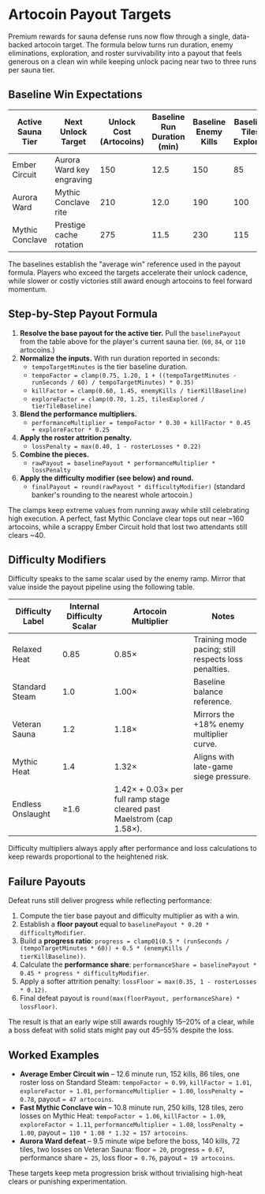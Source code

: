 # Artocoin Payout Targets

Premium rewards for sauna defense runs now flow through a single, data-backed
artocoin target. The formula below turns run duration, enemy eliminations,
exploration, and roster survivability into a payout that feels generous on a
clean win while keeping unlock pacing near two to three runs per sauna tier.

## Baseline Win Expectations

| Active Sauna Tier | Next Unlock Target | Unlock Cost (Artocoins) | Baseline Run Duration (min) | Baseline Enemy Kills | Baseline Tiles Explored | Baseline Roster Losses | Baseline Payout (Artocoins) | Runs to Unlock (Avg) |
| --- | --- | --- | --- | --- | --- | --- | --- | --- |
| Ember Circuit | Aurora Ward key engraving | 150 | 12.5 | 150 | 85 | 1 | 60 | 2.5 |
| Aurora Ward | Mythic Conclave rite | 210 | 12.0 | 190 | 100 | 1 | 84 | 2.5 |
| Mythic Conclave | Prestige cache rotation | 275 | 11.5 | 230 | 115 | 1 | 110 | 2.5 |

The baselines establish the "average win" reference used in the payout formula.
Players who exceed the targets accelerate their unlock cadence, while slower or
costly victories still award enough artocoins to feel forward momentum.

## Step-by-Step Payout Formula

1. **Resolve the base payout for the active tier.** Pull the `baselinePayout`
   from the table above for the player's current sauna tier. (`60`, `84`, or
   `110` artocoins.)
2. **Normalize the inputs.** With run duration reported in seconds:
   - `tempoTargetMinutes` is the tier baseline duration.
   - `tempoFactor = clamp(0.75, 1.20, 1 + ((tempoTargetMinutes - runSeconds / 60) / tempoTargetMinutes) * 0.35)`
   - `killFactor = clamp(0.60, 1.45, enemyKills / tierKillBaseline)`
   - `exploreFactor = clamp(0.70, 1.25, tilesExplored / tierTileBaseline)`
3. **Blend the performance multipliers.**
   - `performanceMultiplier = tempoFactor * 0.30 + killFactor * 0.45 + exploreFactor * 0.25`
4. **Apply the roster attrition penalty.**
   - `lossPenalty = max(0.40, 1 - rosterLosses * 0.22)`
5. **Combine the pieces.**
   - `rawPayout = baselinePayout * performanceMultiplier * lossPenalty`
6. **Apply the difficulty modifier (see below) and round.**
   - `finalPayout = round(rawPayout * difficultyModifier)` (standard banker's rounding to the nearest whole artocoin.)

The clamps keep extreme values from running away while still celebrating high
execution. A perfect, fast Mythic Conclave clear tops out near ~160 artocoins,
while a scrappy Ember Circuit hold that lost two attendants still clears ~40.

## Difficulty Modifiers

Difficulty speaks to the same scalar used by the enemy ramp. Mirror that value
inside the payout pipeline using the following table.

| Difficulty Label | Internal Difficulty Scalar | Artocoin Multiplier | Notes |
| --- | --- | --- | --- |
| Relaxed Heat | 0.85 | 0.85× | Training mode pacing; still respects loss penalties. |
| Standard Steam | 1.0 | 1.00× | Baseline balance reference. |
| Veteran Sauna | 1.2 | 1.18× | Mirrors the +18% enemy multiplier curve. |
| Mythic Heat | 1.4 | 1.32× | Aligns with late-game siege pressure. |
| Endless Onslaught | ≥1.6 | 1.42× + 0.03× per full ramp stage cleared past Maelstrom (cap 1.58×). |

Difficulty multipliers always apply after performance and loss calculations to
keep rewards proportional to the heightened risk.

## Failure Payouts

Defeat runs still deliver progress while reflecting performance:

1. Compute the tier base payout and difficulty multiplier as with a win.
2. Establish a **floor payout** equal to `baselinePayout * 0.20 * difficultyModifier`.
3. Build a **progress ratio**: `progress = clamp01(0.5 * (runSeconds / (tempoTargetMinutes * 60)) + 0.5 * (enemyKills / tierKillBaseline))`.
4. Calculate the **performance share**: `performanceShare = baselinePayout * 0.45 * progress * difficultyModifier`.
5. Apply a softer attrition penalty: `lossFloor = max(0.35, 1 - rosterLosses * 0.12)`.
6. Final defeat payout is `round(max(floorPayout, performanceShare) * lossFloor)`.

The result is that an early wipe still awards roughly 15–20% of a clear, while a
boss defeat with solid stats might pay out 45–55% despite the loss.

## Worked Examples

- **Average Ember Circuit win** – 12.6 minute run, 152 kills, 86 tiles, one
  roster loss on Standard Steam: `tempoFactor ≈ 0.99`, `killFactor ≈ 1.01`,
  `exploreFactor ≈ 1.01`, `performanceMultiplier ≈ 1.00`, `lossPenalty = 0.78`,
  payout `≈ 47 artocoins`.
- **Fast Mythic Conclave win** – 10.8 minute run, 250 kills, 128 tiles, zero
  losses on Mythic Heat: `tempoFactor ≈ 1.06`, `killFactor ≈ 1.09`,
  `exploreFactor ≈ 1.11`, `performanceMultiplier ≈ 1.08`, `lossPenalty = 1.00`,
  payout `≈ 110 * 1.08 * 1.32 ≈ 157 artocoins`.
- **Aurora Ward defeat** – 9.5 minute wipe before the boss, 140 kills, 72 tiles,
  two losses on Veteran Sauna: floor `≈ 20`, progress `≈ 0.67`, performance
  share `≈ 25`, loss floor `= 0.76`, payout `≈ 19 artocoins`.

These targets keep meta progression brisk without trivialising high-heat clears
or punishing experimentation.
